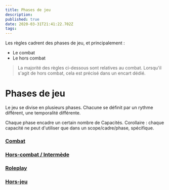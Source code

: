 ```yaml
---
title: Phases de jeu
description: 
published: true
date: 2020-03-31T21:41:22.702Z
tags: 
---
```


Les règles cadrent des phases de jeu, et principalement :
- Le combat
- Le hors combat

> La majorité des règles ci-dessous sont relatives au combat. Lorsqu'il s'agit de hors combat, cela est précisé dans un encart dédié.


# Phases de jeu

Le jeu se divise en plusieurs phases. Chacune se définit par un rythme différent, une temporalité différente. 

Chaque phase encadre un certain nombre de Capacités.
Corollaire : chaque capacité ne peut d'utiliser que dans un scope/cadre/phase, spécifique.

### [Combat](https://trello.com/c/uxiA3U2p)
### [Hors-combat / Intermède](https://trello.com/c/LnGMxpKw)
### [Roleplay](https://trello.com/c/3waMqLGG)
### [Hors-jeu](https://trello.com/c/ngRJ4EsD)
